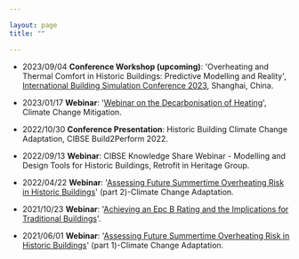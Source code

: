```yaml
---

layout: page
title: ""

--- 
```



+ 2023/09/04  **Conference Workshop (upcoming)**: 'Overheating and Thermal Comfort in Historic Buildings: Predictive Modelling and Reality', [International Building Simulation Conference 2023](https://bs2023.org/index), Shanghai, China.

+ 2023/01/17  **Webinar**: '[Webinar on the Decarbonisation of Heating](https://historicengland.org.uk/services-skills/training-skills/training/webinars/recordings/webinar-on-the-decarbonisation-of-heating/)', Climate Change Mitigation. 

+ 2022/10/30  **Conference Presentation**: Historic Building Climate Change Adaptation, CIBSE Build2Perform 2022.

+ 2022/09/13  **Webinar**: CIBSE Knowledge Share Webinar - Modelling and Design Tools for Historic Buildings, Retrofit in Heritage Group.

+ 2022/04/22  **Webinar**: '[Assessing Future Summertime Overheating Risk in Historic Buildings](https://historicengland.org.uk/services-skills/training-skills/online-training/webinars/recordings/webinar-on-climate-change-adaptation-assessing-future-summertime-overheating-risk-in-historic-buildings-part-2/)' (part 2)-Climate Change Adaptation. 

+ 2021/10/23  **Webinar**: '[Achieving an Epc B Rating and the Implications for Traditional Buildings](https://historicengland.org.uk/services-skills/training-skills/online-training/webinars/recordings/previous-webinar-on-energy-performance-achieving-an-epc-b-rating/)'.
        
+ 2021/06/01  **Webinar**: '[Assessing Future Summertime Overheating Risk in Historic Buildings](https://historicengland.org.uk/services-skills/training-skills/online-training/webinars/recordings/webinar-on-assessing-future-summertime-overheating-risk-in-historic-buildings/)' (part 1)-Climate Change Adaptation.
            
